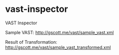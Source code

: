 # vast-inspector
VAST Inspector

Sample VAST:
http://gscott.me/vast/sample_vast.xml

Result of Transformation:
http://gscott.me/vast/sample_vast_transformed.xml